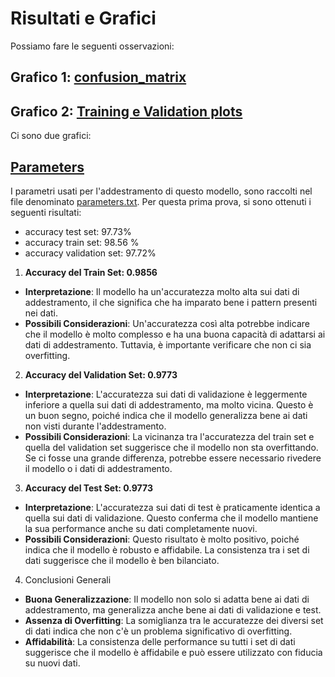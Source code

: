 
# Risultati e Grafici
 
Possiamo fare le seguenti osservazioni:

## Grafico 1: [confusion_matrix](./confusion_matrix.png)




## Grafico 2: [Training e Validation plots](./training_validation_plots.png)

Ci sono due grafici:


## [Parameters](./parameters.txt)
I parametri usati per l'addestramento di questo modello, sono raccolti nel file denominato [parameters.txt](./parameters.txt). Per questa prima prova, si sono ottenuti i seguenti risultati:

- accuracy test set: 97.73%
- accuracy train set: 98.56 %
- accuracy validation set: 97.72%

1. **Accuracy del Train Set: 0.9856**
- **Interpretazione**: Il modello ha un'accuratezza molto alta sui dati di addestramento, il che significa che ha imparato bene i pattern presenti nei dati.
- **Possibili Considerazioni**: Un'accuratezza così alta potrebbe indicare che il modello è molto complesso e ha una buona capacità di adattarsi ai dati di addestramento. Tuttavia, è importante verificare che non ci sia overfitting.

2. **Accuracy del Validation Set: 0.9773**
- **Interpretazione**: L'accuratezza sui dati di validazione è leggermente inferiore a quella sui dati di addestramento, ma molto vicina. Questo è un buon segno, poiché indica che il modello generalizza bene ai dati non visti durante l'addestramento.
- **Possibili Considerazioni**: La vicinanza tra l'accuratezza del train set e quella del validation set suggerisce che il modello non sta overfittando. Se ci fosse una grande differenza, potrebbe essere necessario rivedere il modello o i dati di addestramento.

3. **Accuracy del Test Set: 0.9773**
- **Interpretazione**: L'accuratezza sui dati di test è praticamente identica a quella sui dati di validazione. Questo conferma che il modello mantiene la sua performance anche su dati completamente nuovi.
- **Possibili Considerazioni**: Questo risultato è molto positivo, poiché indica che il modello è robusto e affidabile. La consistenza tra i set di dati suggerisce che il modello è ben bilanciato.

4. Conclusioni Generali
- **Buona Generalizzazione**: Il modello non solo si adatta bene ai dati di addestramento, ma generalizza anche bene ai dati di validazione e test.
- **Assenza di Overfitting**: La somiglianza tra le accuratezze dei diversi set di dati indica che non c'è un problema significativo di overfitting.
- **Affidabilità**: La consistenza delle performance su tutti i set di dati suggerisce che il modello è affidabile e può essere utilizzato con fiducia su nuovi dati.

